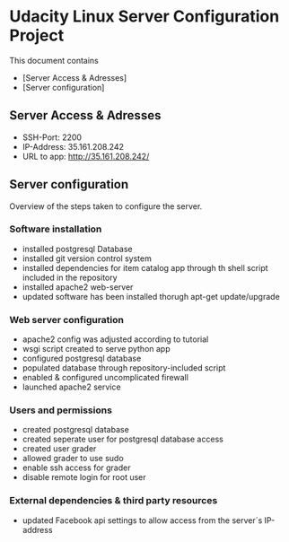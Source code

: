# Udacity Linux Server Configuration Project

This document contains

* [Server Access & Adresses]
* [Server configuration]

## Server Access & Adresses ##

* SSH-Port: 2200
* IP-Address: 35.161.208.242
* URL to app: http://35.161.208.242/


## Server configuration ##

Overview of the steps taken to configure the server.

### Software installation ###

* installed postgresql Database
* installed git version control system
* installed dependencies for item catalog app through th shell script included in the repository
* installed apache2 web-server
* updated software has been installed thorugh apt-get update/upgrade

### Web server configuration ###

* apache2 config was adjusted according to tutorial
* wsgi script created to serve python app
* configured postgresql database
* populated database through repository-included script
* enabled & configured uncomplicated firewall
* launched apache2 service

### Users and permissions

* created postgresql database
* created seperate user for postgresql database access
* created user grader
* allowed grader to use sudo
* enable ssh access for grader
* disable remote login for root user

### External dependencies & third party resources ###

* updated Facebook api settings to allow access from the server´s IP-address